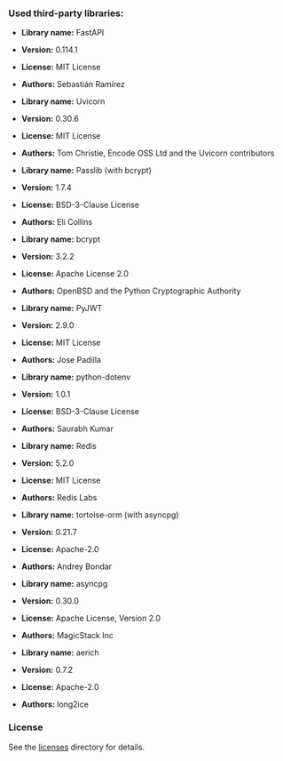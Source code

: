 ### Used third-party libraries:

- **Library name:** FastAPI
- **Version:** 0.114.1
- **License:** MIT License
- **Authors:** Sebastián Ramírez


- **Library name:** Uvicorn
- **Version:** 0.30.6
- **License:** MIT License
- **Authors:** Tom Christie, Encode OSS Ltd and the Uvicorn contributors


- **Library name:** Passlib (with bcrypt)
- **Version:** 1.7.4
- **License:** BSD-3-Clause License
- **Authors:** Eli Collins


- **Library name:** bcrypt
- **Version:** 3.2.2
- **License:** Apache License 2.0
- **Authors:** OpenBSD and the Python Cryptographic Authority


- **Library name:** PyJWT
- **Version:** 2.9.0
- **License:** MIT License
- **Authors:** Jose Padilla


- **Library name:** python-dotenv
- **Version:** 1.0.1
- **License:** BSD-3-Clause License
- **Authors:** Saurabh Kumar


- **Library name:** Redis
- **Version:** 5.2.0
- **License:** MIT License
- **Authors:** Redis Labs


- **Library name:** tortoise-orm (with asyncpg)
- **Version:** 0.21.7
- **License:** Apache-2.0
- **Authors:** Andrey Bondar


- **Library name:** asyncpg
- **Version:** 0.30.0
- **License:** Apache License, Version 2.0
- **Authors:** MagicStack Inc


- **Library name:** aerich
- **Version:** 0.7.2
- **License:** Apache-2.0
- **Authors:** long2ice


### License
See the [licenses]() directory for details.

